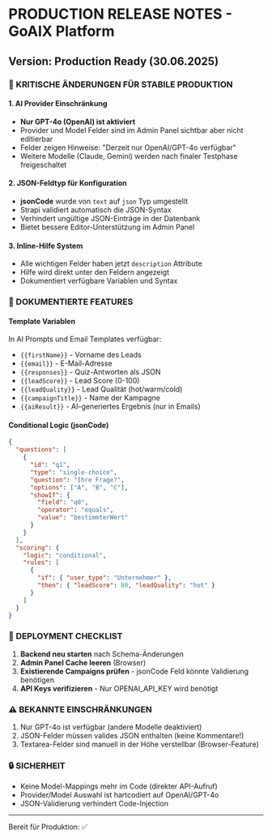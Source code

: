 # PRODUCTION RELEASE NOTES - GoAIX Platform
## Version: Production Ready (30.06.2025)

### 🎯 KRITISCHE ÄNDERUNGEN FÜR STABILE PRODUKTION

#### 1. AI Provider Einschränkung
- **Nur GPT-4o (OpenAI) ist aktiviert**
- Provider und Model Felder sind im Admin Panel sichtbar aber nicht editierbar
- Felder zeigen Hinweise: "Derzeit nur OpenAI/GPT-4o verfügbar"
- Weitere Modelle (Claude, Gemini) werden nach finaler Testphase freigeschaltet

#### 2. JSON-Feldtyp für Konfiguration
- **jsonCode** wurde von `text` auf `json` Typ umgestellt
- Strapi validiert automatisch die JSON-Syntax
- Verhindert ungültige JSON-Einträge in der Datenbank
- Bietet bessere Editor-Unterstützung im Admin Panel

#### 3. Inline-Hilfe System
- Alle wichtigen Felder haben jetzt `description` Attribute
- Hilfe wird direkt unter den Feldern angezeigt
- Dokumentiert verfügbare Variablen und Syntax

### 📝 DOKUMENTIERTE FEATURES

#### Template Variablen
In AI Prompts und Email Templates verfügbar:
- `{{firstName}}` - Vorname des Leads
- `{{email}}` - E-Mail-Adresse  
- `{{responses}}` - Quiz-Antworten als JSON
- `{{leadScore}}` - Lead Score (0-100)
- `{{leadQuality}}` - Lead Qualität (hot/warm/cold)
- `{{campaignTitle}}` - Name der Kampagne
- `{{aiResult}}` - AI-generiertes Ergebnis (nur in Emails)

#### Conditional Logic (jsonCode)
```json
{
  "questions": [
    {
      "id": "q1",
      "type": "single-choice",
      "question": "Ihre Frage?",
      "options": ["A", "B", "C"],
      "showIf": {
        "field": "q0",
        "operator": "equals",
        "value": "bestimmterWert"
      }
    }
  ],
  "scoring": {
    "logic": "conditional",
    "rules": [
      {
        "if": { "user_type": "Unternehmer" },
        "then": { "leadScore": 80, "leadQuality": "hot" }
      }
    ]
  }
}
```

### 🚀 DEPLOYMENT CHECKLIST

1. **Backend neu starten** nach Schema-Änderungen
2. **Admin Panel Cache leeren** (Browser)
3. **Existierende Campaigns prüfen** - jsonCode Feld könnte Validierung benötigen
4. **API Keys verifizieren** - Nur OPENAI_API_KEY wird benötigt

### ⚠️ BEKANNTE EINSCHRÄNKUNGEN

1. Nur GPT-4o ist verfügbar (andere Modelle deaktiviert)
2. JSON-Felder müssen valides JSON enthalten (keine Kommentare!)
3. Textarea-Felder sind manuell in der Höhe verstellbar (Browser-Feature)

### 🔒 SICHERHEIT

- Keine Model-Mappings mehr im Code (direkter API-Aufruf)
- Provider/Model Auswahl ist hartcodiert auf OpenAI/GPT-4o
- JSON-Validierung verhindert Code-Injection

---
Bereit für Produktion: ✅